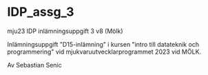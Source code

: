# IDP_assg_3
mju23 IDP inlämningsuppgift 3 v8 (Mölk)

Inlämningsuppgift "D15-inlämning" i kursen "intro till datateknik och programmering" vid mjukvaruutvecklarprogrammet 2023 vid MÖLK.

Av Sebastian Senic
